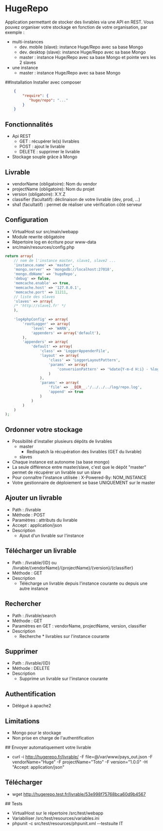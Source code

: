 HugeRepo
========

Application permettant de stocker des livrables via une API en REST. 
Vous pouvez organiser votre stockage en fonction de votre organisation, par exemple :
 * multi-instances
    * dev. mobile (slave): instance Huge/Repo avec sa base Mongo
    * dev. desktop (slave): instance Huge/Repo avec sa base Mongo
    * master : instance Huge/Repo avec sa base Mongo et pointe vers les 2 slaves
 * une instance
    * master : instance Huge/Repo avec sa base Mongo


##Installation
Installer avec composer
``` json
    {
        "require": {
           "huge/repo": "..."
        }
    }
```

## Fonctionnalités
 * Api REST 
    * GET : récupérer le(s) livrables
    * POST : ajout le livrable
    * DELETE : supprimer le livrable
 * Stockage souple grâce à Mongo
 
## Livrable
  * vendorName (obligatoire): Nom du vendor
  * projectName (obligatoire): Nom du projet
  * version (obligatoire): X.Y.Z
  * classifier (facultatif): déclinaison de votre livrable (dev, prod, ...)
  * sha1 (facultatif) : permet de réaliser une vérification côté serveur

## Configuration
* VirtualHost sur src/main/webapp
* Module rewrite obligatoire
* Répertoire log en écriture pour www-data
* src/main/resources/config.php
```php
return array(
    // nom de l'instance master, slave1, slave2 ...
    'instance.name' => 'master',
    'mongo.server' => 'mongodb://localhost:27018',
    'mongo.dbName' => 'hugeRepo',
    'debug' => false,
    'memcache.enable' => true,
    'memcache.host' => '127.0.0.1',
    'memcache.port' => 11211,
    // liste des slaves
    'slaves' => array(
    /* 'http://slave1.fr' */
    ),
    
    'log4phpConfig' => array(
        'rootLogger' => array(
            'level' => 'WARN',
            'appenders' => array('default'),
        ),
        'appenders' => array(
            'default' => array(
                'class' => 'LoggerAppenderFile',
                'layout' => array(
                    'class' => 'LoggerLayoutPattern',
                    'params' => array(
                        'conversionPattern' => '%date{Y-m-d H:i} - %logger %-5level : %msg%n%ex'
                    )
                ),
                'params' => array(
                    'file' => __DIR__.'/../../../log/repo.log',
                    'append' => true
                )
            )
        )
    )
);
```

## Ordonner votre stockage
 * Possibilité d'installer plusieurs dépôts de livrables
    * master 
        * Redispatch la récupération des livrables (GET du livrable)
    * slaves
 * Chaque instance est autonome (sa base mongo)
 * La seule différence entre master/slave, c'est que le dépôt "master" permet de récupérer un livrable sur un slave
 * Pour connaître l'instance utilisée : X-Powered-By: NOM_INSTANCE
 * Votre gestionnaire de déploiement se base UNIQUEMENT sur le master

## Ajouter un livrable
 * Path : /livrable
 * Méthode : POST
 * Paramètres : attributs du livrable
 * Accept : application/json
 * Description
    * Ajout d'un livrable sur l'instance
 
## Télécharger un livrable
 * Path : /livrable/{ID} ou /livrable/{vendorName}/{projectName}/{version}/{classifier}
 * Méthode : GET
 * Description
    * Télécharge un livrable depuis l'instance courante ou depuis une autre instance

## Rechercher
 * Path : /livrable/search
 * Méthode : GET
 * Paramètres en GET : vendorName, projectName, version, classifier
 * Description
    * Recherche * livrables sur l'instance courante
 
## Supprimer
 * Path : /livrable/{ID}
 * Méthode : DELETE
 * Description
    * Supprime un livrable sur l'instance courante

## Authentification
 * Délégué à apache2

## Limitations
 * Mongo pour le stockage
 * Non prise en charge de l'authentification

## Envoyer automatiquement votre livrable
 * curl -i http://hugerepo.fr/livrable/ -F file=@/var/www/pays_out.json -F vendorName="Huge" -F projectName="Toto" -F version="1.0.0" -H "Accept: application/json"

## Télécharger
 * wget http://hugerepo.test.fr/livrable/53e998f75768bca60d9b4567
 
## Tests
 * VirtualHost sur le répertoire /src/test/webapp
 * Variabiliser /src/test/resources/variables.ini
 * phpunit -c src/test/resources/phpunit.xml --testsuite IT


